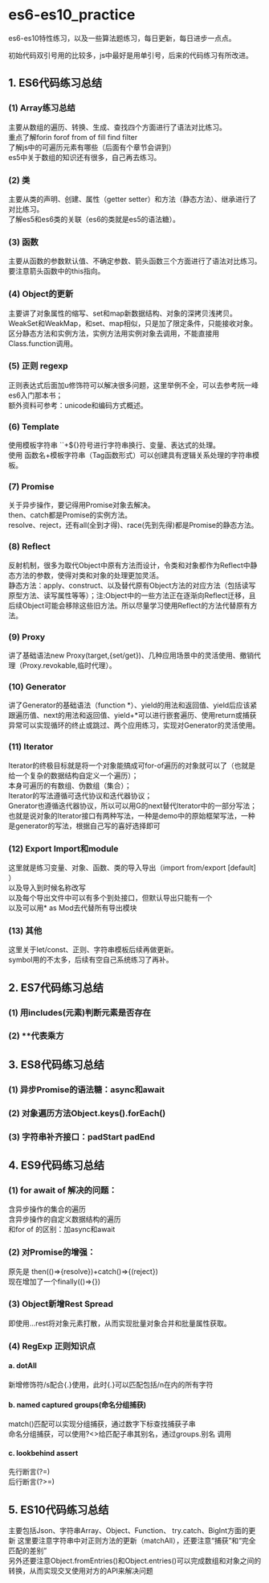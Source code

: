 # es6-es10_practice
es6-es10特性练习，以及一些算法题练习，每日更新，每日进步一点点。

初始代码双引号用的比较多，js中最好是用单引号，后来的代码练习有所改进。
## 1. ES6代码练习总结
### (1) Array练习总结
主要从数组的遍历、转换、生成、查找四个方面进行了语法对比练习。  
重点了解forin forof from of fill find filter  
了解js中的可遍历元素有哪些（后面有个章节会讲到）  
es5中关于数组的知识还有很多，自己再去练习。  

### (2) 类
主要从类的声明、创建、属性（getter setter）和方法（静态方法）、继承进行了对比练习。  
了解es5和es6类的关联（es6的类就是es5的语法糖）。  

### (3) 函数
主要从函数的参数默认值、不确定参数、箭头函数三个方面进行了语法对比练习。  
要注意箭头函数中的this指向。  

### (4) Object的更新
主要讲了对象属性的缩写、set和map新数据结构、对象的深拷贝浅拷贝。  
WeakSet和WeakMap，和set、map相似，只是加了限定条件，只能接收对象。  
区分静态方法和实例方法，实例方法用实例对象去调用，不能直接用Class.function调用。  

### (5) 正则 regexp
正则表达式后面加u修饰符可以解决很多问题，这里举例不全，可以去参考阮一峰es6入门那本书；  
额外资料可参考：unicode和编码方式概述。  

### (6) Template
使用模板字符串 ``+${}符号进行字符串换行、变量、表达式的处理。  
使用 函数名+模板字符串（Tag函数形式）可以创建具有逻辑关系处理的字符串模板。  

### (7) Promise
关于异步操作，要记得用Promise对象去解决。   
then、catch都是Promise的实例方法。  
resolve、reject，还有all(全到才得)、race(先到先得)都是Promise的静态方法。  

### (8) Reflect
反射机制，很多为取代Object中原有方法而设计，令类和对象都作为Reflect中静态方法的参数，使得对类和对象的处理更加灵活。  
静态方法：apply、construct、以及替代原有Object方法的对应方法（包括读写原型方法、读写属性等等）；注:Object中的一些方法正在逐渐向Reflect迁移，且后续Object可能会移除这些旧方法。所以尽量学习使用Reflect的方法代替原有方法。  

### (9) Proxy
讲了基础语法new Proxy(target,{set/get})、几种应用场景中的灵活使用、撤销代理（Proxy.revokable,临时代理）。  

### (10) Generator
讲了Generator的基础语法（function *）、yield的用法和返回值、yield后应该紧跟遍历值、next的用法和返回值、yield+*可以进行嵌套遍历、使用return或捕获异常可以实现循环的终止或跳过、两个应用练习，实现对Generator的灵活使用。  

### (11) Iterator
Iterator的终极目标就是将一个对象能搞成可for-of遍历的对象就可以了（也就是给一个复杂的数据结构自定义一个遍历）；  
本身可遍历的有数组、伪数组（集合）；  
Iterator的写法遵循可迭代协议和迭代器协议；  
Gnerator也遵循迭代器协议，所以可以用G的next替代Iterator中的一部分写法；  
也就是说对象的Iterator接口有两种写法，一种是demo中的原始框架写法，一种是generator的写法，根据自己写的喜好选择即可  

### (12) Export Import和module
这里就是练习变量、对象、函数、类的导入导出（import from/export [default] ）  
以及导入到时候名称改写  
以及每个导出文件中可以有多个到处接口，但默认导出只能有一个  
以及可以用* as Mod去代替所有导出模块  

### (13) 其他
这里关于let/const、正则、字符串模板后续再做更新。  
symbol用的不太多，后续有空自己系统练习了再补。  

## 2. ES7代码练习总结
### (1) 用includes(元素)判断元素是否存在  
### (2) **代表乘方  

## 3. ES8代码练习总结
### (1) 异步Promise的语法糖：async和await  
### (2) 对象遍历方法Object.keys().forEach()  
### (3) 字符串补齐接口：padStart padEnd  

## 4. ES9代码练习总结  
### (1) for await of 解决的问题：  
含异步操作的集合的遍历  
含异步操作的自定义数据结构的遍历  
和for of 的区别：加async和await  
### (2) 对Promise的增强： 
原先是 then(()=>{resolve})+catch()=>{(reject})  
现在增加了一个finally(()=>{})    
### (3) Object新增Rest Spread   
即使用...rest将对象元素打散，从而实现批量对象合并和批量属性获取。   
### (4) RegExp 正则知识点  
#### a. dotAll   
新增修饰符/s配合{.}使用，此时{.}可以匹配包括/n在内的所有字符  
#### b. named captured groups(命名分组捕获)   
match()匹配可以实现分组捕获，通过数字下标查找捕获子串    
命名分组捕获，可以使用?<>给匹配子串其别名，通过groups.别名 调用  
#### c. lookbehind assert
先行断言(?=)    
后行断言(?>=)    

## 5. ES10代码练习总结    
主要包括Json、字符串Array、Object、Function、
try.catch、BigInt方面的更新 
这里要注意字符串中对正则方法的更新（matchAll），还要注意“捕获”和“完全匹配的差别”    
另外还要注意Object.fromEntries()和Object.entries()可以完成数组和对象之间的转换，从而实现交叉使用对方的API来解决问题    